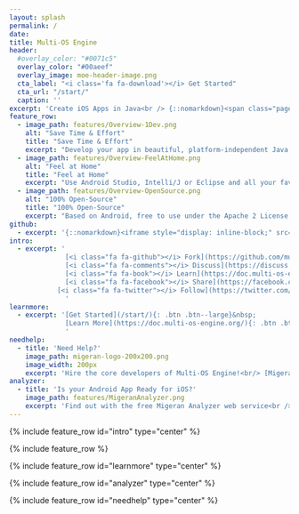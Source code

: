 ```yaml
---
layout: splash
permalink: /
date:
title: Multi-OS Engine
header:
  #overlay_color: "#0071c5"
  overlay_color: "#00aeef"  
  overlay_image: moe-header-image.png
  cta_label: "<i class='fa fa-download'></i> Get Started"
  cta_url: "/start/"
  caption: ''
excerpt: 'Create iOS Apps in Java<br /> {::nomarkdown}<span class="page__lead__small">Port your existing Android App, or build a native Cross-Platform App from scratch.</span> {:/nomarkdown}'
feature_row:
  - image_path: features/Overview-1Dev.png
    alt: "Save Time & Effort"
    title: "Save Time & Effort"
    excerpt: "Develop your app in beautiful, platform-independent Java code, and add native UIs for Android and iOS."
  - image_path: features/Overview-FeelAtHome.png
    alt: "Feel at Home"
    title: "Feel at Home"
    excerpt: "Use Android Studio, Intelli/J or Eclipse and all your favourite Java tools to build your iOS App."
  - image_path: features/Overview-OpenSource.png
    alt: "100% Open-Source"
    title: "100% Open-Source"
    excerpt: "Based on Android, free to use under the Apache 2 License. Contributors welcome!"
github:
  - excerpt: '{::nomarkdown}<iframe style="display: inline-block;" src="https://ghbtns.com/github-btn.html?user=mmistakes&repo=minimal-mistakes&type=star&count=true&size=large" frameborder="0" scrolling="0" width="160px" height="30px"></iframe> <iframe style="display: inline-block;" src="https://ghbtns.com/github-btn.html?user=mmistakes&repo=minimal-mistakes&type=fork&count=true&size=large" frameborder="0" scrolling="0" width="158px" height="30px"></iframe>{:/nomarkdown}'
intro:
  - excerpt: '
			  [<i class="fa fa-github"></i> Fork](https://github.com/multi-os-engine){: .btn .btn--large}&nbsp;
			  [<i class="fa fa-comments"></i> Discuss](https://discuss.multi-os-engine.org){: .btn .btn--large .btn--migeran-blue}&nbsp;
			  [<i class="fa fa-book"></i> Learn](https://doc.multi-os-engine.org){: .btn .btn--large .btn--migeran-red}&nbsp; 
			  [<i class="fa fa-facebook"></i> Share](https://facebook.com/multi.os.engine){: .btn .btn--large .btn--facebook}&nbsp;
  			[<i class="fa fa-twitter"></i> Follow](https://twitter.com/moeappdev){: .btn .btn--large .btn--twitter}&nbsp;
			  '
learnmore:
  - excerpt: '[Get Started](/start/){: .btn .btn--large}&nbsp;
              [Learn More](https://doc.multi-os-engine.org/){: .btn .btn--large}
              '
needhelp:
  - title: 'Need Help?'
    image_path: migeran-logo-200x200.png
    image_width: 200px
    excerpt: 'Hire the core developers of Multi-OS Engine!<br/> [Migeran](http://www.migeran.com) provides premium support, custom development and training services.<br/><br/>[Contact Migeran](https://migeran.com/contact/){: .btn .btn--large .btn--migeran-red}'
analyzer:
  - title: 'Is your Android App Ready for iOS?'
    image_path: features/MigeranAnalyzer.png
    excerpt: 'Find out with the free Migeran Analyzer web service<br /><br />[Start Now](https://analyzer.migeran.com/){: .btn .btn--large .btn--migeran-blue}'
---
```


{% include feature_row id="intro" type="center" %}

{% include feature_row %}

{% include feature_row id="learnmore" type="center" %}

{% include feature_row id="analyzer" type="center" %}

{% include feature_row id="needhelp" type="center" %}
